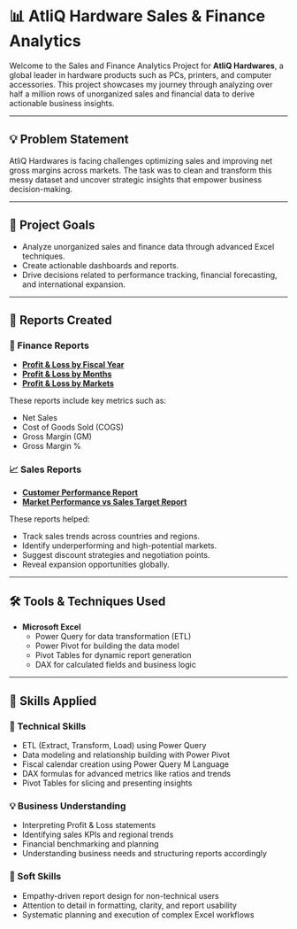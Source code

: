 # 📊 AtliQ Hardware Sales & Finance Analytics

Welcome to the Sales and Finance Analytics Project for **AtliQ Hardwares**, a global leader in hardware products such as PCs, printers, and computer accessories. This project showcases my journey through analyzing over half a million rows of unorganized sales and financial data to derive actionable business insights.

---

## 💡 Problem Statement

AtliQ Hardwares is facing challenges optimizing sales and improving net gross margins across markets. The task was to clean and transform this messy dataset and uncover strategic insights that empower business decision-making.

---

## 🎯 Project Goals

- Analyze unorganized sales and finance data through advanced Excel techniques.
- Create actionable dashboards and reports.
- Drive decisions related to performance tracking, financial forecasting, and international expansion.

---

## 📁 Reports Created

### 🧾 Finance Reports

- **[Profit & Loss by Fiscal Year](./P%20&%20L%20by%20Fiscal%20Years.pdf)**
- **[Profit & Loss by Months](./P%20&%20L%20by%20Fiscal%20Months.pdf)**
- **[Profit & Loss by Markets](./P&%20L%20by%20Markets.pdf)**

These reports include key metrics such as:
- Net Sales
- Cost of Goods Sold (COGS)
- Gross Margin (GM)
- Gross Margin %

### 📈 Sales Reports

- **[Customer Performance Report](./Customer%20Net%20Sales%20Performance%20Report.pdf)**
- **[Market Performance vs Sales Target Report](./Market%20vs%20Target%20Performance%20Report.pdf)**

These reports helped:
- Track sales trends across countries and regions.
- Identify underperforming and high-potential markets.
- Suggest discount strategies and negotiation points.
- Reveal expansion opportunities globally.

---

## 🛠 Tools & Techniques Used

- **Microsoft Excel**
  - Power Query for data transformation (ETL)
  - Power Pivot for building the data model
  - Pivot Tables for dynamic report generation
  - DAX for calculated fields and business logic

---

## 📌 Skills Applied

### 🔧 Technical Skills
- ETL (Extract, Transform, Load) using Power Query
- Data modeling and relationship building with Power Pivot
- Fiscal calendar creation using Power Query M Language
- DAX formulas for advanced metrics like ratios and trends
- Pivot Tables for slicing and presenting insights

### 💡 Business Understanding
- Interpreting Profit & Loss statements
- Identifying sales KPIs and regional trends
- Financial benchmarking and planning
- Understanding business needs and structuring reports accordingly

### 💬 Soft Skills
- Empathy-driven report design for non-technical users
- Attention to detail in formatting, clarity, and report usability
- Systematic planning and execution of complex Excel workflows
